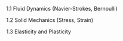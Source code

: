 1.1 Fluid Dynamics (Navier-Strokes, Bernoulli)

1.2 Solid Mechanics (Stress, Strain)

1.3 Elasticity and Plasticity
